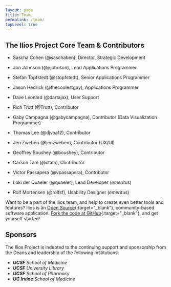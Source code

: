 ```yaml
---
layout: page
title: Team
permalink: /team/
topLevel: true
---
```

## The Ilios Project Core Team & Contributors

- Sascha Cohen (@saschaben), Director, Strategic Development
- Jon Johnson (@jrjohnson), Lead Applications Programmer
- Stefan Topfstedt (@stopfstedt), Senior Applications Programmer
- Jason Hedrick (@thecoolestguy), Applications Programmer
- Dave Leonard (@dartajax), User Support
- Rich Trott (@Trott), Contributor

- Gaby Campagna (@gabycampagna), Contributor (Data Visualization Programmer)
- Thomas Lee (@djvoa12), Contributor
- Jen Zweben (@jenzweben), Contributor (UX/UI)
- Geoffrey Boushey (@boushey), Contributor
- Carson Tam (@ctam), Contributor
- Victor Passapera (@vpassapera), Contributor

- Loki der Quaeler (@quaeler), Lead Developer (_emeritus_)
- Rolf Mortensen (@rolfsf), Usability Designer (_emeritus_)

Want to be a part of the Ilios team, and help to create even better tools and features? Ilios is an [Open Source](http://opensource.org/){:target="_blank"}, community-based software application. [Fork the code at GitHub](https://github.com/ilios){:target="_blank"}, and get yourself started!

## Sponsors

The Ilios Project is indebted to the continuing support and sponsorship from the Deans and leadership of the following institutions:

- **_UCSF_** _School of Medicine_
- **_UCSF_** _University Library_
- **_UCSF_** _School of Pharmacy_
- **_UC Irvine_** _School of Medicine_
